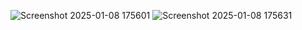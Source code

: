 ![Screenshot 2025-01-08 175601](https://github.com/user-attachments/assets/ae76b363-0721-40d4-9e1d-00924fb99b57)
![Screenshot 2025-01-08 175631](https://github.com/user-attachments/assets/af1bc622-96ff-4b1b-b7cb-23daa9c8af19)

